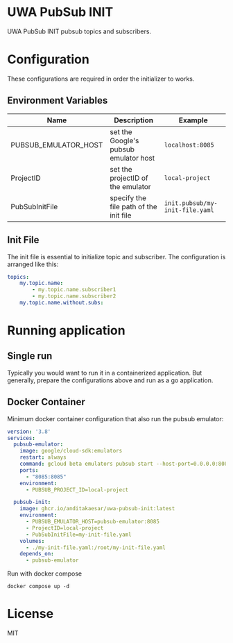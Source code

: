 # UWA PubSub INIT

UWA PubSub INIT pubsub topics and subscribers.

# Configuration

These configurations are required in order the initializer to works.

## Environment Variables

| Name          | Description   | Example       |
| ------------- | ------------- | ------------- |
| PUBSUB_EMULATOR_HOST | set the Google's pubsub emulator host | `localhost:8085` |
| ProjectID | set the projectID of the emulator | `local-project` |
| PubSubInitFile | specify the file path of the init file | `init.pubsub/my-init-file.yaml` |

## Init File

The init file is essential to initialize topic and subscriber. The configuration is arranged like this:

```yaml
topics:
    my.topic.name:
        - my.topic.name.subscriber1
        - my.topic.name.subscriber2
    my.topic.name.without.subs:
```

# Running application

## Single run

Typically you would want to run it in a containerized application. But generally, prepare the configurations above and run as a go application.

## Docker Container

Minimum docker container configuration that also run the pubsub emulator:

```yaml
version: '3.8'
services:
  pubsub-emulator:
    image: google/cloud-sdk:emulators
    restart: always
    command: gcloud beta emulators pubsub start --host-port=0.0.0.0:8085
    ports:
      - "8085:8085"
    environment:
      - PUBSUB_PROJECT_ID=local-project

  pubsub-init:
    image: ghcr.io/anditakaesar/uwa-pubsub-init:latest
    environment:
      - PUBSUB_EMULATOR_HOST=pubsub-emulator:8085
      - ProjectID=local-project
      - PubSubInitFile=my-init-file.yaml
    volumes:
      - ./my-init-file.yaml:/root/my-init-file.yaml
    depends_on:
      - pubsub-emulator
```

Run with docker compose

```
docker compose up -d
```

# License

MIT